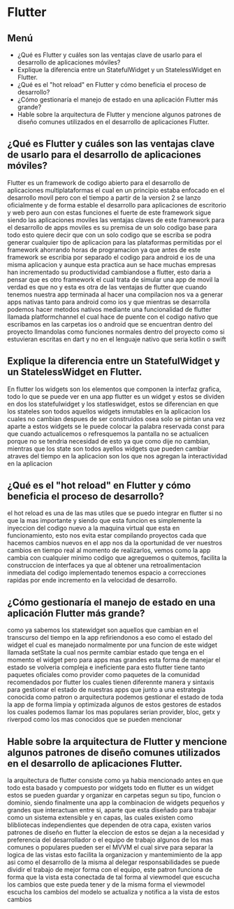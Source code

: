 # Flutter

## Menú

- ¿Qué es Flutter y cuáles son las ventajas clave de usarlo para el desarrollo de aplicaciones móviles?
- Explique la diferencia entre un StatefulWidget y un StatelessWidget en Flutter.
- ¿Qué es el "hot reload" en Flutter y cómo beneficia el proceso de desarrollo?
- ¿Cómo gestionaría el manejo de estado en una aplicación Flutter más grande?
- Hable sobre la arquitectura de Flutter y mencione algunos patrones de diseño comunes utilizados en el desarrollo de aplicaciones Flutter.

## ¿Qué es Flutter y cuáles son las ventajas clave de usarlo para el desarrollo de aplicaciones móviles?

Flutter es un framework de codigo abierto para el desarrollo de aplicaciones multiplataformas el cual en un principio estaba enfocado en el desarrollo movil pero con el tiempo a partir de la version 2 se lanzo oficialmente y de forma estable el desarrollo para aplicaciones de escritorio y web pero aun con estas funciones el fuerte de este framework sigue siendo las aplicaciones moviles las ventajas claves de este framework para el desarrollo de apps moviles es su premisa de un solo codigo base para todo esto quiere decir que con un solo codigo que se escriba se podra generar cualquier tipo de aplicacion para las plataformas permitidas por el framework ahorrando horas de programacion ya que antes de este framework se escribia por separado el codigo para android e ios de una misma aplicacion y aunque esta practica aun se hace muchas empresas han incrementado su productividad cambiandose a flutter, esto daria a pensar que es otro framework el cual trata de simular una app de movil la verdad es que no y esta es otra de las ventajas de flutter que cuando tenemos nuestra app terminada al hacer una compilacion nos va a generar apps nativas tanto para android como ios y que mientras se desarrolla podemos hacer metodos nativos mediante una funcionalidad de flutter llamada platformchannel el cual hace de puente con el codigo nativo que escribamos en las carpetas ios o android que se encuentran dentro del proyecto llmandolas como funciones normales dentro del proyecto como si estuvieran escritas en dart y no en el lenguaje nativo que seria kotlin o swift

## Explique la diferencia entre un StatefulWidget y un StatelessWidget en Flutter.

En flutter los widgets son los elementos que componen la interfaz grafica, todo lo que se puede ver en una app flutter es un widget y estos se dividen en dos los statefulwidget y los statleswidget, estos se diferencian en que los stateles son todos aquellos widgets inmutables en la aplicacion los cuales no cambian despues de ser construidos osea solo se pintan una vez aparte a estos widgets se le puede colocar la palabra reservada const para que cuando actualicemos o refresquemos la pantalla no se actualicen porque no se tendria necesidad de esto ya que como dije no cambian, mientras que los state son todos ayellos widgets que pueden cambiar atraves del tiempo en la aplicacion son los que nos agregan la interactividad en la aplicacion

## ¿Qué es el "hot reload" en Flutter y cómo beneficia el proceso de desarrollo?

el hot reload es una de las mas utiles que se puedo integrar en flutter si no que la mas importante y siendo que esta funcion es simplemente la inyeccion del codigo nuevo a la maquina virtual que esta en funcionamiento, esto nos evita estar compilando proyectos cada que hacemos cambios nuevos en el app nos da la oportunidad de ver nuestros cambios en tiempo real al momento de realizarlos, vemos como la app cambia con cualquier minimo codigo que agreguemos o quitemos, facilita la construccion de interfaces ya que al obtener una retroalimentacion inmediata del codigo implementado tenemos espacio a correcciones rapidas por ende incremento en la velocidad de desarrollo.

## ¿Cómo gestionaría el manejo de estado en una aplicación Flutter más grande?

como ya sabemos los statewidget son aquellos que cambian en el transcurso del tiempo en la app refiriendonos a eso como el estado del widget el cual es manejado normalmente por una funcion de este widget llamada setState la cual nos permite cambiar estado que tenga en el momento el widget pero para apps mas grandes esta forma de manejar el estado se volveria compleja e ineficiente para esto flutter tiene tanto paquetes oficiales como provider como paquetes de la comunidad recomendados por flutter los cuales tienen diferennte manera y sintaxis para gestionar el estado de nuestras apps que junto a una estrategia conocida como patron o arquitectura podemos gestionar el estado de toda la app de forma limpia y optimizada algunos de estos gestores de estados los cuales podemos llamar los mas populares serian provider, bloc, getx y riverpod como los mas conocidos que se pueden mencionar

## Hable sobre la arquitectura de Flutter y mencione algunos patrones de diseño comunes utilizados en el desarrollo de aplicaciones Flutter.

la arquitectura de flutter consiste como ya habia mencionado antes en que todo esta basado y compuesto por widgets todo en flutter es un widget estos se pueden guardar y organizar en carpetas segun su tipo, funcion o dominio, siendo finalmente una app la combinacion de widgets pequeños y grandes que interactuan entre si, aparte que esta diseñado para trabajar como un sistema extensible y en capas, las cuales existen como blibliotecas independientes que dependen de otra capa, existen varios patrones de diseño en flutter la eleccion de estos se dejan a la necesidad y preferencia del desarrollador o el equipo de trabajo algunos de los mas comunes o populares pueden ser el MVVM el cual sirve para separar la logica de las vistas esto facilita la organizacion y mantemimiento de la app asi como el desarrollo de la misma al delegar responsabilidades se puede dividir el trabajo de mejor forma con el equipo, este patron funciona de forma que la vista esta conectada de tal forma al viewmodel que escucha los cambios que este pueda tener y de la misma forma el viewmodel escucha los cambios del modelo se actualiza y notifica a la vista de estos cambios

